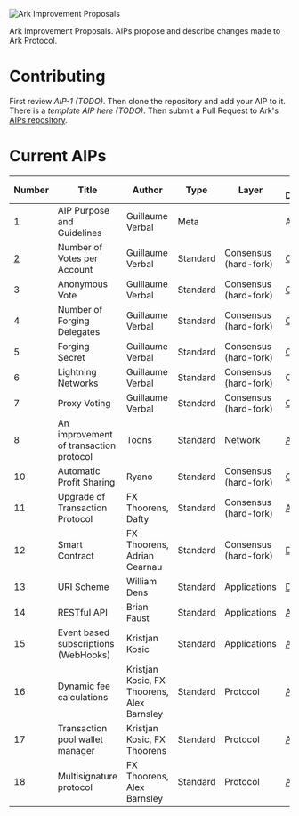 ![Ark Improvement Proposals](https://i.imgur.com/gqKcGt6.png)

Ark Improvement Proposals. AIPs propose and describe changes made to Ark Protocol.

# Contributing
First review *AIP-1 (TODO)*. Then clone the repository and add your AIP to it. There is a *template AIP here (TODO)*. Then submit a Pull Request to Ark's [AIPs repository](https://github.com/ArkEcosystem/AIPs).

# Current AIPs
| Number        | Title        | Author | Type  | Layer        | Status / Discussion |
| ------------- | ------------ | ------ | ----- | ------------ | ------------------- |
| 1 | AIP Purpose and Guidelines | Guillaume Verbal | Meta | | Active |
| [2](AIPS/aip-2.md) | Number of Votes per Account | Guillaume Verbal | Standard | Consensus (hard-fork) | [Closed](https://github.com/ArkEcosystem/AIPs/issues/1) |
| 3 | Anonymous Vote | Guillaume Verbal | Standard | Consensus (hard-fork) | [Closed](https://github.com/ArkEcosystem/AIPs/issues/5) |
| 4 | Number of Forging Delegates | Guillaume Verbal | Standard | Consensus (hard-fork) | [Closed](https://github.com/ArkEcosystem/AIPs/issues/3) |
| 5 | Forging Secret | Guillaume Verbal | Standard | Consensus (hard-fork) | [Closed](https://github.com/ArkEcosystem/AIPs/issues/6) |
| 6 | Lightning Networks | Guillaume Verbal | Standard | Consensus (hard-fork) | Closed |
| 7 | Proxy Voting | Guillaume Verbal | Standard | Consensus (hard-fork) | [Closed](https://github.com/ArkEcosystem/AIPs/issues/2) |
| 8 | An improvement of transaction protocol | Toons | Standard | Network | [Active](https://github.com/ArkEcosystem/AIPs/issues/7) |
| 10 | Automatic Profit Sharing | Ryano | Standard | Consensus (hard-fork) | [Closed](https://github.com/ArkEcosystem/AIPs/blob/master/AIPS/aip-10.md) |
| 11 | Upgrade of Transaction Protocol | FX Thoorens, Dafty | Standard | Consensus (hard-fork) | [Active](https://github.com/ArkEcosystem/AIPs/blob/master/AIPS/aip-11.md) |
| 12 | Smart Contract | FX Thoorens, Adrian Cearnau | Standard | Consensus (hard-fork) | [Draft](https://github.com/ArkEcosystem/AIPs/blob/master/AIPS/aip-12.md) |
| 13 | URI Scheme | William Dens | Standard  | Applications | [Draft](/AIPS/aip-13.md) |
| 14 | RESTful API | Brian Faust | Standard  | Applications | [Active](/AIPS/aip-14.md) |
| 15 | Event based subscriptions (WebHooks) | Kristjan Kosic | Standard  | Applications | [Active](/AIPS/aip-15.md) |
| 16 | Dynamic fee calculations | Kristjan Kosic, FX Thoorens, Alex Barnsley | Standard  | Protocol | [Active](/AIPS/aip-16.md) |
| 17 | Transaction pool wallet manager | Kristjan Kosic, FX Thoorens | Standard  | Protocol | [Active](/AIPS/aip-17.md) |
| 18 | Multisignature protocol | FX Thoorens, Alex Barnsley | Standard  | Protocol | [Active](/AIPS/aip-18.md) |
